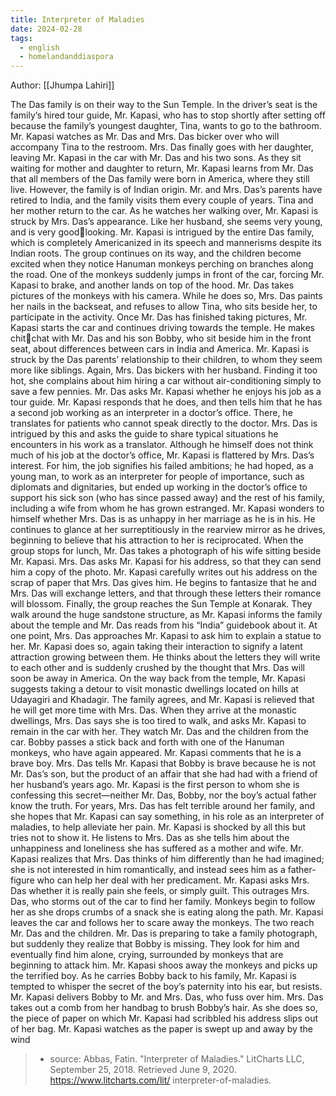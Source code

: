 ```yaml
---
title: Interpreter of Maladies
date: 2024-02-28
tags:
  - english
  - homelandanddiaspora
---
```

Author: [[Jhumpa Lahiri]]

The Das family is on their way to the Sun Temple. In the driver’s seat is the family’s hired tour guide, Mr. Kapasi, who has to stop shortly after setting off because the family’s youngest daughter, Tina, wants to go to the bathroom. Mr. Kapasi watches as Mr. Das and Mrs. Das bicker over who will accompany Tina to the restroom. Mrs. Das finally goes with her daughter, leaving Mr. Kapasi in the car with Mr. Das and his two sons. As they sit waiting for mother and daughter to return, Mr. Kapasi learns from Mr. Das that all members of the Das family were born in America, where they still live. However, the family is of Indian origin. Mr. and Mrs. Das’s parents have retired to India, and the family visits them every couple of years. Tina and her mother return to the car. As he watches her walking over, Mr. Kapasi is struck by Mrs. Das’s appearance. Like her husband, she seems very young, and is very goodlooking. Mr. Kapasi is intrigued by the entire Das family, which is completely Americanized in its speech and mannerisms despite its Indian roots. The group continues on its way, and the children become excited when they notice Hanuman monkeys perching on branches along the road. One of the monkeys suddenly jumps in front of the car, forcing Mr. Kapasi to brake, and another lands on top of the hood. Mr. Das takes pictures of the monkeys with his camera. While he does so, Mrs. Das paints her nails in the backseat, and refuses to allow Tina, who sits beside her, to participate in the activity. Once Mr. Das has finished taking pictures, Mr. Kapasi starts the car and continues driving towards the temple. He makes chitchat with Mr. Das and his son Bobby, who sit beside him in the front seat, about differences between cars in India and America. Mr. Kapasi is struck by the Das parents’ relationship to their children, to whom they seem more like siblings. Again, Mrs. Das bickers with her husband. Finding it too hot, she complains about him hiring a car without air-conditioning simply to save a few pennies. Mr. Das asks Mr. Kapasi whether he enjoys his job as a tour guide. Mr. Kapasi responds that he does, and then tells him that he has a second job working as an interpreter in a doctor’s office. There, he translates for patients who cannot speak directly to the doctor. Mrs. Das is intrigued by this and asks the guide to share typical situations he encounters in his work as a translator. Although he himself does not think much of his job at the doctor’s office, Mr. Kapasi is flattered by Mrs. Das’s interest. For him, the job signifies his failed ambitions; he had hoped, as a young man, to work as an interpreter for people of importance, such as diplomats and dignitaries, but ended up working in the doctor’s office to support his sick son (who has since passed away) and the rest of his family, including a wife from whom he has grown estranged. Mr. Kapasi wonders to himself whether Mrs. Das is as unhappy in her marriage as he is in his. He continues to glance at her surreptitiously in the rearview mirror as he drives, beginning to believe that his attraction to her is reciprocated. When the group stops for lunch, Mr. Das takes a photograph of his wife sitting beside Mr. Kapasi. Mrs. Das asks Mr. Kapasi for his address, so that they can send him a copy of the photo. Mr. Kapasi carefully writes out his address on the scrap of paper that Mrs. Das gives him. He begins to fantasize that he and Mrs. Das will exchange letters, and that through these letters their romance will blossom. Finally, the group reaches the Sun Temple at Konarak. They walk around the huge sandstone structure, as Mr. Kapasi informs the family about the temple and Mr. Das reads from his “India” guidebook about it. At one point, Mrs. Das approaches Mr. Kapasi to ask him to explain a statue to her. Mr. Kapasi does so, again taking their interaction to signify a latent attraction growing between them. He thinks about the letters they will write to each other and is suddenly crushed by the thought that Mrs. Das will soon be away in America. On the way back from the temple, Mr. Kapasi suggests taking a detour to visit monastic dwellings located on hills at Udayagiri and Khadagir. The family agrees, and Mr. Kapasi is relieved that he will get more time with Mrs. Das. When they arrive at the monastic dwellings, Mrs. Das says she is too tired to walk, and asks Mr. Kapasi to remain in the car with her. They watch Mr. Das and the children from the car. Bobby passes a stick back and forth with one of the Hanuman monkeys, who have again appeared. Mr. Kapasi comments that he is a brave boy. Mrs. Das tells Mr. Kapasi that Bobby is brave because he is not Mr. Das’s son, but the product of an affair that she had had with a friend of her husband’s years ago. Mr. Kapasi is the first person to whom she is confessing this secret—neither Mr. Das, Bobby, nor the boy’s actual father know the truth. For years, Mrs. Das has felt terrible around her family, and she hopes that Mr. Kapasi can say something, in his role as an interpreter of maladies, to help alleviate her pain. Mr. Kapasi is shocked by all this but tries not to show it. He listens to Mrs. Das as she tells him about the unhappiness and loneliness she has suffered as a mother and wife. Mr. Kapasi realizes that Mrs. Das thinks of him differently than he had imagined; she is not interested in him romantically, and instead sees him as a father-figure who can help her deal with her predicament. Mr. Kapasi asks Mrs. Das whether it is really pain she feels, or simply guilt. This outrages Mrs. Das, who storms out of the car to find her family. Monkeys begin to follow her as she drops crumbs of a snack she is eating along the path. Mr. Kapasi leaves the car and follows her to scare away the monkeys. The two reach Mr. Das and the children. Mr. Das is preparing to take a family photograph, but suddenly they realize that Bobby is missing. They look for him and eventually find him alone, crying, surrounded by monkeys that are beginning to attack him. Mr. Kapasi shoos away the monkeys and picks up the terrified boy. As he carries Bobby back to his family, Mr. Kapasi is tempted to whisper the secret of the boy’s paternity into his ear, but resists. Mr. Kapasi delivers Bobby to Mr. and Mrs. Das, who fuss over him. Mrs. Das takes out a comb from her handbag to brush Bobby’s hair. As she does so, the piece of paper on which Mr. Kapasi had scribbled his address slips out of her bag. Mr. Kapasi watches as the paper is swept up and away by the wind
> - source: Abbas, Fatin. "Interpreter of Maladies." LitCharts LLC, September 25, 2018. Retrieved June 9, 2020. https://www.litcharts.com/lit/ interpreter-of-maladies.


